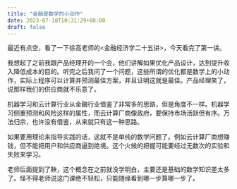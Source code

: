 ```yaml
---
title: "金融是数学的小动作"
date: 2023-07-18T10:31:29+08:00
draft: false
---
```


最近有点空，看了一下徐高老师的<金融经济学二十五讲>，今天看完了第一讲。

我想起了之前我跟产品经理开的一个会，他们讲解如果优化产品设计，达到提升收入降低成本的目的。听完之后我问了一个问题，这些所谓的优化都是数学上的小动作，实际上程序可以计算并预测最佳方案，并且证明这就是最佳。产品经理笑了，说那样我们的供应商就不乐意了。

机器学习和云计算行业从金融行业借鉴了非常多的思路，但是角度不一样。机器学习侧重预测和风险这样的属性，而云计算厂商像政府，要保持市场活跃但有序。万法归宗，也许没有借鉴，从来就只有这一种思路。

如果要用理论来指导实践的话，这就不是单纯的数学问题了。例如云计算厂商想赚钱，但不能把用户和供应商逼到绝境。这个火候的把握可能要经过无数次的实验和失败来学习。

老师后面提到了鞅，这个概念在之前就没学明白，主要还是基础的数学知识差太多了。怪不得老师说这门课绝不轻松，只能随缘看到哪一步算哪一步了。
